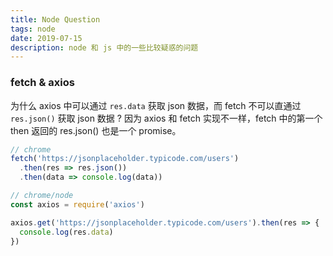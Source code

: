 ```yaml
---
title: Node Question
tags: node
date: 2019-07-15
description: node 和 js 中的一些比较疑惑的问题
---
```


### fetch & axios

为什么 axios 中可以通过 `res.data` 获取 json 数据，而 fetch 不可以直通过 `res.json()` 获取 json 数据 ?
因为 axios 和 fetch 实现不一样，fetch 中的第一个 then 返回的 res.json() 也是一个 promise。

```js
// chrome
fetch('https://jsonplaceholder.typicode.com/users')
  .then(res => res.json())
  .then(data => console.log(data))

// chrome/node
const axios = require('axios')

axios.get('https://jsonplaceholder.typicode.com/users').then(res => {
  console.log(res.data)
})
```
